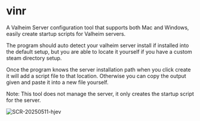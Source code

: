# vinr
A Valheim Server configuration tool that supports both Mac and Windows, easily create startup scripts for Valheim servers.


The program should auto detect your valheim server install if installed into the default setup, but you are able to locate it yourself if you have a custom steam directory setup. 

Once the program knows the server installation path when you click create it will add a script file to that location. Otherwise you can copy the output given and paste it into a new file yourself.


Note: This tool does not manage the server, it only creates the startup script for the server.


![SCR-20250511-hjev](https://github.com/user-attachments/assets/905f6caf-ea07-4846-b46f-37d08e4a37cf)

